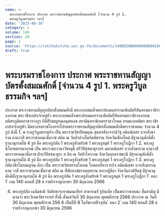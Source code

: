 ```yaml
---
name: >-
  พระบรมราชโองการ ประกาศ พระราชทานสัญญาบัตรตั้งสมณศักดิ์ [จำนวน 4 รูป 1.
  พระครูวิบูลธรรมกิจ ฯลฯ]
date: '2023-06-30'
category: ข
volume: 140
section: 28
page: 1
source: 'https://ratchakitcha.soc.go.th/documents/140B028N0000000000100.pdf'
draft: true
---
```


# พระบรมราชโองการ ประกาศ พระราชทานสัญญาบัตรตั้งสมณศักดิ์ [จำนวน 4 รูป 1. พระครูวิบูลธรรมกิจ ฯลฯ]

ประกาศ พระราชทานสัญญาบัตรตั้งสมณศักดิ์ พระบาทสมเด็จพระปรเมนทรรามาธิบดีศรีสินทรมหาวชิราลงกรณ พระวชิรเกล้าเจ้าอยู่หัว พระบาทสมเด็จพระปรเมนทรรามาธิบดีศรีสินทรมหาวชิราลงกรณ มหิศรภูมิพลราชวรางกูร กิติสิริสมบูรณอดุลยเดช สยามินทราธิเบศรราชวโรดม บรมนาถบพิตร พระวชิรเกล้าเจ้าอยู่หัว มีพระบรมราชโองการโปรดพระราชทานสัญญาบัตรตั้งสมณศักดิ์พระราชาคณะ จำนวน 4 รูป ดังนี้ 1. พ ระครูวิบูลธรรมกิจ เป็น พระราชวัชรปัทมคุณ สุนทรสีลาจารนิวิฐ ยติคณิสสร บวรสังฆาราม คามวาสี พระราชาคณะชั้นราช สถิต ณ วัดป่าปางกึ๊ดกิตติธรรม จังหวัดเชียงใหม่ มีฐานานุศักดิ์ตั้งฐานานุกรมได้ 4 รูป คือ พระครูปลัด 1 พระครูสังฆรักษ์ 1 พระครูสมุห์ 1 พระครูใบฎีกา 1 2. พระครูนิโครธธรรมาภรณ์ เป็น พระราชภาวนาวัชรมุนี ศรีวิปัสสนาธุราทร มหาคณิสสร บวรสังฆาราม คามวาสี พระราชาคณะชั้นราช ฝ่ายวิปัสสนาธุระ ส ถิต ณ วัดป่าไทรงาม จังหวัดอุบลราชธานี มีฐานานุศักดิ์ตั้งฐานานุกรมได้ 4 รูป คือ พระครูปลัด 1 พระครูสังฆรักษ์ 1 พระครูสมุห์ 1 พระครูใบฎีกา 1 3. พระครูปลัดวชิรโสภณญาณ ศิลา เป็น พระราชวัชรธรรมโสภณ โกศลบริหารวรกิจ ยติคณิสสร บวรสังฆาราม คาม วาสี พระราชาคณะชั้นราช สถิต ณ ที่พักสงฆ์ธรรมอุทยาน หลวงปู่ศิลา จังหวัดกาฬสินธุ์ มีฐานานุศักดิ์ตั้งฐานานุกรมได้ 4 รูป คือ พระครูปลัด 1 พระครูสังฆรักษ์ 1 พระครูสมุห์ 1 พระครูใบฎีกา 1 ้ หนา 1 ่ เลม 140 ตอนที่ 28 ข ราชกิจจานุเบกษา 30 มิถุนายน 2566

4. พระครูปลัด เฉลิมชาติ วัดสิทธารถราชมณเฑียร สาธารณรั ฐอินเดีย เป็นพระราชาคณะ ชั้นสามัญ มีนามว่า พระวิเทศวัชราจารย์ ทั้งนี้ ตั้งแต่วันที่ 30 มิถุนายน พุทธศักราช 2566 ประกาศ ณ วันที่ 30 มิถุนายน พุทธศักราช 256 6 เป็นปีที่ 8 ในรัชกาลปัจจุบัน ้ หนา 2 ่ เลม 140 ตอนที่ 28 ข ราชกิจจานุเบกษา 30 มิถุนายน 2566
